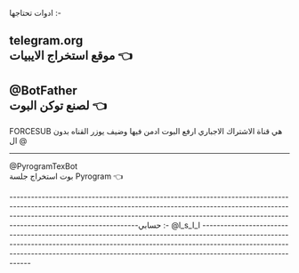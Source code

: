ادوات تحتاجها :-


telegram.org     
موقع استخراج الايبيات 👈
-----------------------------------------------------------------------------------

@BotFather    
لصنع توكن البوت 👈
-----------------------------------------------------------------------------------

FORCESUB  هي قناة الاشتراك الاجباري ارفع البوت ادمن فيها وضيف يوزر القناه بدون ال @

-----------------------------------------------------------------------------------

@PyrogramTexBot   
بوت استخراج جلسة Pyrogram  👈

------------------------------------------------------------------------------------------------------------------------------------------------------------------------------------------------------------------------------------------------------------------------------حسابي :- @l_s_I_I ------------------------------------------------------------------------------------------------------------------------------------------------------------------------------------------------------------------------------------------------------------------------
